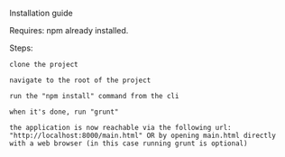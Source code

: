 Installation guide

Requires: npm already installed.

Steps:

    clone the project

    navigate to the root of the project

    run the "npm install" command from the cli

    when it's done, run "grunt"

    the application is now reachable via the following url: "http://localhost:8000/main.html" OR by opening main.html directly with a web browser (in this case running grunt is optional)
